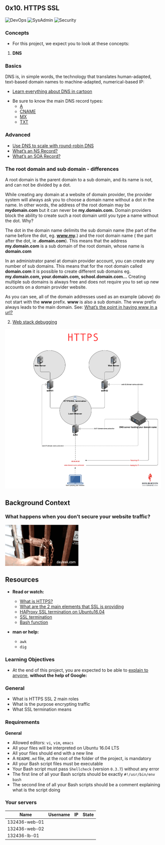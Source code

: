 ## 0x10. HTTPS SSL

![DevOps](https://img.shields.io/badge/DevOps-red)
![SysAdmin](https://img.shields.io/badge/SysAdmin-red)
![Security](https://img.shields.io/badge/Security-red)

### Concepts

* For this project, we expect you to look at these concepts:

1. **DNS**

### Basics

DNS is, in simple words, the technology that translates human-adapted, text-based domain names to machine-adapted, numerical-based IP:

- [Learn everything about DNS in cartoon](https://howdns.works/)
* Be sure to know the main DNS record types:
	- [A](https://support.dnsimple.com/articles/a-record/)
	- [CNAME](https://en.wikipedia.org/wiki/CNAME_record)
	- [MX](https://en.wikipedia.org/wiki/MX_record)
	- [TXT](https://en.wikipedia.org/wiki/TXT_record)

### Advanced

- [Use DNS to scale with round-robin DNS](https://www.dnsknowledge.com/whatis/round-robin-dns/)
- [What’s an NS Record?](https://support.dnsimple.com/articles/ns-record/)
- [What’s an SOA Record?](https://support.dnsimple.com/articles/soa-record/)

### The root domain and sub domain - differences

A root domain is the parent domain to a sub domain, and its name is not, and can not be divided by a dot.

While creating any domain at a website of domain provider, the provider system will always ask you to choose a domain name without a dot in the name. In other words, the address of the root domain may be **mydomain.com** but it can never be **my.domain.com.** Domain providers block the ability to create such a root domain until you type a name without the dot. Why?

The dot in the domain name delimits the sub domain name (the part of the name before the dot, eg. **www.my.**) and the root domain name ( the part after the dot, ie **.domain.com**). This means that the address **my.domain.com** is a sub domain of the root domain, whose name is **domain.com**

In an administrator panel at domain provider account, you can create any number of sub domains. This means that for the root domain called **domain.com** it is possible to create different sub domains eg. **my.domain.com, your.domain.com, school.domain.com…** Creating multiple sub domains is always free and does not require you to set up new accounts on a domain provider website.

As you can see, all of the domain addresses used as an example (above) do not start with the **www** prefix. **www** is also a sub domain. The www prefix always leads to the main domain. See: [What’s the point in having www in a url?](https://serverfault.com/questions/145777/what-s-the-point-in-having-www-in-a-url)

2. [Web stack debugging](https://github.com/Abner261/alx-system_engineering-devops/blob/master/0x0E-web_stack_debugging_1/README.md)

![HTTPS](https://raw.githubusercontent.com/Abner261/alx-system_engineering-devops/fad90f7b30427a42f08385774461ab9cae58c39b/0x10-https_ssl/HTTPS.png)

## Background Context

### What happens when you don’t secure your website traffic?

![Risks of unsecured website traffic](https://github.com/Abner261/alx-system_engineering-devops/blob/master/0x10-https_ssl/insecure%20web.gif?raw=true)

## Resources

* **Read or watch:**

	- [What is HTTPS?](https://www.instantssl.com/http-vs-https)
	- [What are the 2 main elements that SSL is providing](https://www.sslshopper.com/why-ssl-the-purpose-of-using-ssl-certificates.html)
	- [HAProxy SSL termination on Ubuntu16.04](https://docs.ionos.com/cloud)
	- [SSL termination](https://en.wikipedia.org/wiki/TLS_termination_proxy)
	- [Bash function](https://tldp.org/LDP/abs/html/complexfunct.html)

* **man or help:**

	- `awk`
	- `dig`

### Learning Objectives

- At the end of this project, you are expected to be able to [explain to anyone](https://fs.blog/feynman-learning-technique/), **without the help of Google:**

### General

- What is HTTPS SSL 2 main roles
- What is the purpose encrypting traffic
- What SSL termination means

### Requirements

**General**

- Allowed editors: `vi`, `vim`, `emacs`
- All your files will be interpreted on Ubuntu 16.04 LTS
- All your files should end with a new line
- A `README.md` file, at the root of the folder of the project, is mandatory
- All your Bash script files must be executable
- Your Bash script must pass `Shellcheck` (version `0.3.7`) without any error
- The first line of all your Bash scripts should be exactly `#!/usr/bin/env bash`
- The second line of all your Bash scripts should be a comment explaining what is the script doing

### Your servers

Name		| Username	| IP		| State	
----------------|---------------|---------------|----------
132436-web-01	|		|		|
132436-web-02	|		|		|
132436-lb-01    |		|		|
